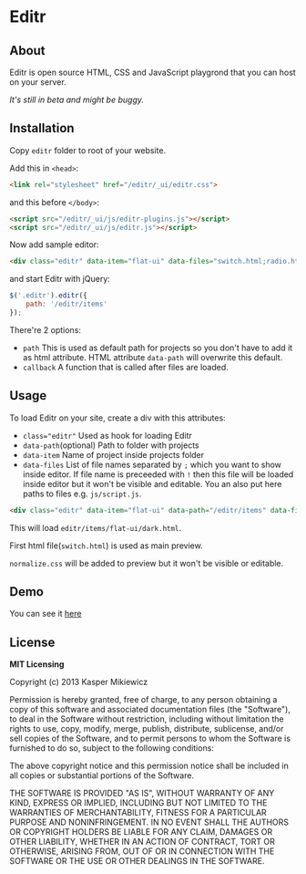 # Editr

## About

Editr is open source HTML, CSS and JavaScript playgrond that you can host on your server.

*It's still in beta and might be buggy.*

## Installation

Copy `editr` folder to root of your website.

Add this in `<head>`:

```html
<link rel="stylesheet" href="/editr/_ui/editr.css">
```

and this before `</body>`:

```html
<script src="/editr/_ui/js/editr-plugins.js"></script>
<script src="/editr/_ui/js/editr.js"></script>
```

Now add sample editor:

```html
<div class="editr" data-item="flat-ui" data-files="switch.html;radio.html;!normalize.css;radio.css;switch.css"></div>
```

and start Editr with jQuery:

```js
$('.editr').editr({
    path: '/editr/items'
});
```

There're 2 options:

* `path` This is used as default path for projects so you don't have to add it as html attribute. HTML attribute `data-path` will overwrite this default.
* `callback` A function that is called after files are loaded.

## Usage

To load Editr on your site, create a div with this attributes:

* `class="editr"` Used as hook for loading Editr
* `data-path`(optional) Path to folder with projects
* `data-item` Name of project inside projects folder
* `data-files` List of file names separated by `;` which you want to show inside editor. If file name is preceeded with `!` then this file will be loaded inside editor but it won't be visible and editable. You an also put here paths to files e.g. `js/script.js`.

```html
<div class="editr" data-item="flat-ui" data-path="/editr/items" data-files="switch.html;radio.html;!normalize.css;radio.css;switch.css"></div>
```

This will load `editr/items/flat-ui/dark.html`.

First html file(`switch.html`) is used as main preview.

`normalize.css` will be added to preview but it won't be visible or editable.

## Demo

You can see it [here](http://5minfork.com/Idered/editr)

## License

**MIT Licensing**

Copyright (c) 2013 Kasper Mikiewicz

Permission is hereby granted, free of charge, to any person obtaining a copy of this software and associated documentation files (the "Software"), to deal in the Software without restriction, including without limitation the rights to use, copy, modify, merge, publish, distribute, sublicense, and/or sell copies of the Software, and to permit persons to whom the Software is furnished to do so, subject to the following conditions:

The above copyright notice and this permission notice shall be included in all copies or substantial portions of the Software.

THE SOFTWARE IS PROVIDED "AS IS", WITHOUT WARRANTY OF ANY KIND, EXPRESS OR IMPLIED, INCLUDING BUT NOT LIMITED TO THE WARRANTIES OF MERCHANTABILITY, FITNESS FOR A PARTICULAR PURPOSE AND NONINFRINGEMENT. IN NO EVENT SHALL THE AUTHORS OR COPYRIGHT HOLDERS BE LIABLE FOR ANY CLAIM, DAMAGES OR OTHER LIABILITY, WHETHER IN AN ACTION OF CONTRACT, TORT OR OTHERWISE, ARISING FROM, OUT OF OR IN CONNECTION WITH THE SOFTWARE OR THE USE OR OTHER DEALINGS IN THE SOFTWARE.

